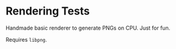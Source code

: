 # Rendering Tests

Handmade basic renderer to generate PNGs on CPU. Just for fun.

Requires `libpng`.

